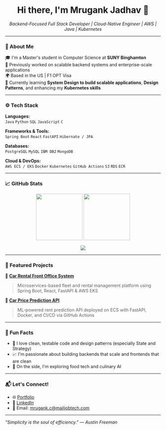 <h1 align="center">Hi there, I'm Mrugank Jadhav 👋</h1>

<p align="center">
  <em>Backend-Focused Full Stack Developer | Cloud-Native Engineer | AWS | Java | Kubernetes</em>
</p>

---

### 🔧 About Me

🎓 I'm a Master's student in Computer Science at **SUNY Binghamton**  
💼 Previously worked on scalable backend systems and enterprise-scale applications  
🌍 Based in the US | F1 OPT Visa  
🌱 Currently learning **System Design to build scalable applications**, **Design Patterns**, and enhancing my **Kubernetes skills**

---

### ⚙️ Tech Stack

**Languages:**  
`Java` `Python` `SQL` `JavaScript` `C`

**Frameworks & Tools:**  
`Spring Boot` `React` `FastAPI` `Hibernate / JPA`  

**Databases:**  
`PostgreSQL` `MySQL` `IBM DB2` `MongoDB`

**Cloud & DevOps:**  
`AWS ECS / EKS` `Docker` `Kubernetes` `GitHub Actions` `S3` `RDS` `ECR`

---

### 📈 GitHub Stats

<p align="center">
  <img src="https://github-readme-stats.vercel.app/api?username=mj301296&show_icons=true&theme=radical" height="150">
  <img src="https://github-readme-streak-stats.herokuapp.com/?user=mj301296&theme=radical" height="150">
</p>

<p align="center">
  <img src="https://github-readme-stats.vercel.app/api/top-langs/?username=mj301296&layout=compact&theme=radical">
</p>

---

### 🚀 Featured Projects

🔹 [**Car Rental Front Office System**](https://github.com/mj301296/rateshop-frontend)  
> Microservices-based fleet and rental management platform using Spring Boot, React, FastAPI & AWS EKS

🔹 [**Car Price Prediction API**](https://github.com/mj301296/CarRentalPredictionApi)  
> ML-powered rent prediction API deployed on ECS with FastAPI, Docker, and CI/CD via GitHub Actions


---

### 🧠 Fun Facts

- 🧩 I love clean, testable code and design patterns (especially State and Strategy)
- 📈 I'm passionate about building backends that scale and frontends that are clean
- 🍳 On the side, I'm exploring food tech and culinary AI

---

### 📬 Let's Connect!

- 🌐 [Portfolio](https://mrugankjadhav.vercel.app/)
- 🔗 [LinkedIn](https://www.linkedin.com/in/mrugankjadhavv)
- 💌 Email: mrugank.c@mailjobtech.com

---

*“Simplicity is the soul of efficiency.” — Austin Freeman*
